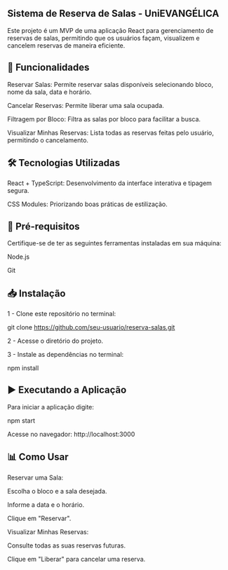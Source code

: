## Sistema de Reserva de Salas - UniEVANGÉLICA

Este projeto é um MVP de uma aplicação React para gerenciamento de reservas de salas, permitindo que os usuários façam, visualizem e cancelem reservas de maneira eficiente.

## 🚀 Funcionalidades

Reservar Salas: Permite reservar salas disponíveis selecionando bloco, nome da sala, data e horário.

Cancelar Reservas: Permite liberar uma sala ocupada.

Filtragem por Bloco: Filtra as salas por bloco para facilitar a busca.

Visualizar Minhas Reservas: Lista todas as reservas feitas pelo usuário, permitindo o cancelamento.

## 🛠️ Tecnologias Utilizadas

React + TypeScript: Desenvolvimento da interface interativa e tipagem segura.

CSS Modules: Priorizando boas práticas de estilização.

## 📌 Pré-requisitos

Certifique-se de ter as seguintes ferramentas instaladas em sua máquina:

Node.js

Git

## 📥 Instalação

1 - Clone este repositório no terminal:

git clone https://github.com/seu-usuario/reserva-salas.git

2 - Acesse o diretório do projeto.

3 - Instale as dependências no terminal:

npm install

## ▶️ Executando a Aplicação

Para iniciar a aplicação digite:

npm start

Acesse no navegador: http://localhost:3000

## 📊 Como Usar

Reservar uma Sala:

Escolha o bloco e a sala desejada.

Informe a data e o horário.

Clique em "Reservar".

Visualizar Minhas Reservas:

Consulte todas as suas reservas futuras.

Clique em "Liberar" para cancelar uma reserva.



